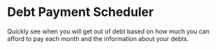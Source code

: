 # Debt Payment Scheduler

Quickly see when you will get out of debt based on how much you can afford
to pay each month and the information about your debts.

